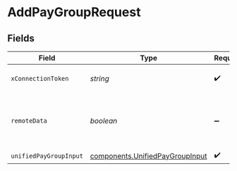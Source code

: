 # AddPayGroupRequest


## Fields

| Field                                                                              | Type                                                                               | Required                                                                           | Description                                                                        |
| ---------------------------------------------------------------------------------- | ---------------------------------------------------------------------------------- | ---------------------------------------------------------------------------------- | ---------------------------------------------------------------------------------- |
| `xConnectionToken`                                                                 | *string*                                                                           | :heavy_check_mark:                                                                 | The connection token                                                               |
| `remoteData`                                                                       | *boolean*                                                                          | :heavy_minus_sign:                                                                 | Set to true to include data from the original Hris software.                       |
| `unifiedPayGroupInput`                                                             | [components.UnifiedPayGroupInput](../../models/components/unifiedpaygroupinput.md) | :heavy_check_mark:                                                                 | N/A                                                                                |